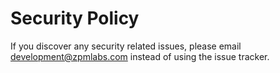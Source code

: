 # Security Policy

If you discover any security related issues, please email development@zpmlabs.com instead of using the issue tracker.
